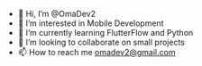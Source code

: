 - 👋 Hi, I’m @OmaDev2
- 👀 I’m interested in Mobile Development
- 🌱 I’m currently learning FlutterFlow and Python
- 💞️ I’m looking to collaborate on small projects
- 📫 How to reach me omadev2@gmail.com

<!---
OmaDev2/OmaDev2 is a ✨ special ✨ repository because its `README.md` (this file) appears on your GitHub profile.
You can click the Preview link to take a look at your changes.
--->
